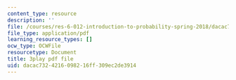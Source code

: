 ```yaml
---
content_type: resource
description: ''
file: /courses/res-6-012-introduction-to-probability-spring-2018/dacac7324216098216ff309ec2de3914_Yh5bR7X3ch8.pdf
file_type: application/pdf
learning_resource_types: []
ocw_type: OCWFile
resourcetype: Document
title: 3play pdf file
uid: dacac732-4216-0982-16ff-309ec2de3914
---
```

